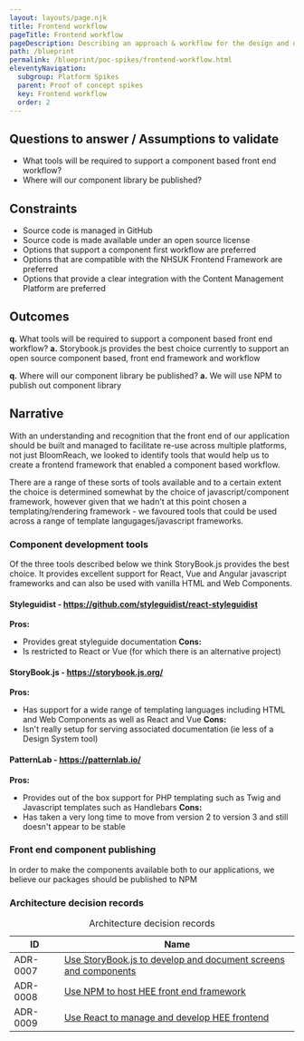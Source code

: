 ```yaml
---
layout: layouts/page.njk
title: Frontend workflow
pageTitle: Frontend workflow
pageDescription: Describing an approach & workflow for the design and development of the HEE National Website Frontend. 
path: /blueprint
permalink: /blueprint/poc-spikes/frontend-workflow.html
eleventyNavigation:
  subgroup: Platform Spikes
  parent: Proof of concept spikes
  key: Frontend workflow
  order: 2
---
```

## Questions to answer / Assumptions to validate

- What tools will be required to support a component based front end workflow?
- Where will our component library be published?


## Constraints

- Source code is managed in GitHub
- Source code is made available under an open source license
- Options that support a component first workflow are preferred
- Options that are compatible with the NHSUK Frontend Framework are preferred
- Options that provide a clear integration with the Content Management Platform are preferred


## Outcomes

**q.** What tools will be required to support a component based front end workflow?
**a.** Storybook.js provides the best choice currently to support an open source component based, front end framework and workflow

**q.** Where will our component library be published?
**a.** We will use NPM to publish out component library

## Narrative

With an understanding and recognition that the front end of our application should be built and managed to facilitate re-use across multiple platforms, not just BloomReach, we looked to identify tools that would help us to create a frontend framework that enabled a component based workflow.

There are a range of these sorts of tools available and to a certain extent the choice is determined somewhat by the choice of javascript/component framework, however given that we hadn't at this point chosen a templating/rendering framework - we favoured tools that could be used across a range of template langugages/javascript frameworks.  

### Component development tools

Of the three tools described below we think StoryBook.js provides the best choice. It provides excellent support for React, Vue and Angular javascript frameworks and can also be used with vanilla HTML and Web Components.

#### Styleguidist - https://github.com/styleguidist/react-styleguidist

**Pros:**
- Provides great styleguide documentation
**Cons:** 
- Is restricted to React or Vue (for which there is an alternative project)

#### StoryBook.js - https://storybook.js.org/

**Pros:**
- Has support for a wide range of templating languages including HTML and Web Components as well as React and Vue
**Cons:** 
- Isn't really setup for serving associated documentation (ie less of a Design System tool)


#### PatternLab - https://patternlab.io/

**Pros:**
- Provides out of the box support for PHP templating such as Twig and Javascript templates such as Handlebars
**Cons:**
- Has taken a very long time to move from version 2 to version 3 and still doesn't appear to be stable

### Front end component publishing

In order to make the components available both to our applications, we believe our packages should be published to NPM


<div class="nhsuk-table__panel-with-heading-tab">
  <h3 class="nhsuk-table__heading-tab">Architecture decision records</h3>
  <div class="nhsuk-table-responsive">
    <table class="nhsuk-table">
      <caption class="nhsuk-table__caption">Architecture decision records</caption>
      <thead class="nhsuk-table__head">
        <tr class="nhsuk-table__row">
          <th class="nhsuk-table__header" scope="col">ID</th>
          <th class="nhsuk-table__header" scope="col">Name</th>
        </tr>
      </thead>
      <tbody class="nhsuk-table__body">
        <tr class="nhsuk-table__row">
          <td class="nhsuk-table__cell">ADR-0007</td>
          <td class="nhsuk-table__cell "><a href="ADR-0007-use-storybook-js-to-develop-and-document-screens-and-components.html">Use StoryBook.js to develop and document screens and components</a></td>
        </tr>
        <tr class="nhsuk-table__row">
          <td class="nhsuk-table__cell">ADR-0008</td>
          <td class="nhsuk-table__cell "><a href="ADR-0008-use-npm-to-host-hee-frontend-framework.html">Use NPM to host HEE front end framework</a></td>
        </tr>
        <tr class="nhsuk-table__row">
          <td class="nhsuk-table__cell">ADR-0009</td>
          <td class="nhsuk-table__cell "><a href="ADR-0009-use-react-to-manage-and-develop-the-components-for-the-hee-frontend-framework.html">Use React to manage and develop HEE frontend</a></td>
        </tr>
      </tbody>
    </table>
  </div>
</div>
